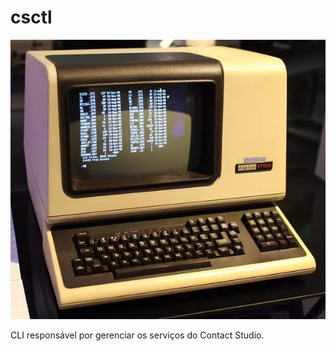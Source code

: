 # csctl
![Capa](./assets/terminal-4.jpeg)

CLI responsável por gerenciar os serviços do Contact Studio.
